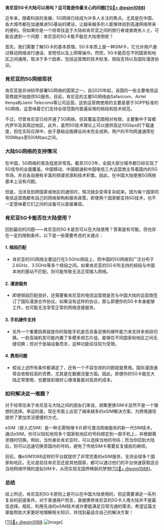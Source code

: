 **肯尼亚5G卡大陆可以用吗？这可能是你最关心的问题[[TG💪+ @esim1088](https://t.me/s/esim1088)]**

近年来，随着科技的发展，5G网络已经成为许多人关注的焦点。尤其是在中国，各大城市都在加速推进5G基站的建设，让越来越多的人能够体验到高速网络带来的便利。但如果你是一个经常往返于大陆和肯尼亚之间的旅行者或者商务人士，可能会遇到一个问题：肯尼亚的5G卡能不能在大陆使用呢？

首先，我们需要了解5G卡的基本原理。5G卡本质上是一种SIM卡，它允许用户通过移动网络进行通话、发短信以及上网等操作。然而，5G卡能否在不同国家和地区之间通用，取决于多个因素，包括运营商的技术标准、频段支持以及国际漫游协议。

### 肯尼亚的5G网络现状

肯尼亚是非洲较早部署5G网络的国家之一。自2020年起，该国的一些主要电信运营商就开始提供5G服务。目前，肯尼亚的主要5G网络由Safaricom、Airtel Kenya和Jamii Telecoms等公司运营。这些运营商使用的主要是基于3GPP标准的5G网络，这意味着它们支持全球范围内普遍采用的频段和技术规范。

不过，尽管肯尼亚已经开通了5G网络，但其覆盖范围相对有限，主要集中于首都内罗毕及其周边地区。此外，虽然5G技术理论上可以提供高达10Gbps的下载速度，但在实际应用中，由于基础设施建设尚未完全成熟，用户的平均网速通常在100Mbps至500Mbps之间。

### 大陆5G网络的支持情况

在中国，5G网络的普及程度非常高。截至2023年，全国大部分城市都已经实现了5G信号的全面覆盖。中国移动、中国联通和中国电信三大运营商主导着国内的5G市场，并且各自拥有丰富的频谱资源和技术积累。因此，在中国大陆使用5G网络基本上没有问题。

但是，当涉及到跨国家或地区的通信时，情况就会变得复杂起来。因为每个国家的电信运营商都有自己的网络架构和服务政策，即使两个国家都支持5G技术，也不一定意味着它们之间的设备可以直接兼容。

### 肯尼亚5G卡能否在大陆使用？

回到最初的问题——肯尼亚的5G卡是否可以在大陆使用？答案是有可能，但也存在一定的限制条件。以下是一些需要考虑的关键点：

#### 1. **频段匹配**
   - 肯尼亚的5G网络主要运行在3.5GHz频段上，而中国的5G网络则广泛分布于2.6GHz、3.5GHz等多个频段之间。如果肯尼亚的5G卡所支持的频段与中国本地的基站不匹配，则可能导致无法正常接入网络。
   
#### 2. **漫游服务**
   - 即使频段匹配良好，还需要看肯尼亚的电信运营商是否与中国大陆的运营商签订了国际漫游合作协议。如果没有这样的协议，那么即便你的5G卡本身能够工作，也可能无法享受正常的网络连接服务。

#### 3. **手机硬件支持**
   - 另外一个重要因素就是你的智能手机是否具备足够的硬件能力来支持多频段切换。一些高端机型可能内置了多模多频芯片组，能够在不同国家和地区之间无缝切换；但对于低端设备而言，这种功能往往较为受限。

#### 4. **费用问题**
   - 假设上述所有条件都满足了，还有一个不容忽视的问题就是费用。国际漫游通常会收取较高的资费，尤其是在数据流量方面。因此，即便你的5G卡能在大陆正常使用，也要提前做好心理准备面对高昂的成本。

### 如何解决这一难题？

对于经常往来于肯尼亚与大陆之间的朋友们来说，频繁更换SIM卡显然不是一个理想的选择。幸运的是，现在市面上出现了越来越多的eSIM解决方案，为跨境通信提供了更加灵活便捷的方式。

eSIM（嵌入式SIM）是一种无需物理卡片即可激活网络服务的新一代SIM技术。通过eSIM，你可以轻松地将多个国家和地区的号码绑定到一部手机上，并根据需求随时切换。例如，当你身处肯尼亚时，可以选择当地的号码；而当你回到大陆后，则可以迅速切换至国内的号码，避免了传统SIM卡需要反复插拔的麻烦。

目前，像eSIM1088这样的平台就提供了非常完善的eSIM服务，支持全球多个国家和地区。无论是前往肯尼亚还是其他国家，都可以通过他们的平台快速获取适合当地网络环境的虚拟SIM卡，从而实现无国界畅联的梦想[[TG💪+ @esim1088](https://t.me/s/esim1088)]。

### 总结

综上所述，肯尼亚的5G卡原则上是可以在中国大陆使用的，但这需要满足一系列复杂的前提条件。对于普通用户而言，直接携带肯尼亚的5G卡入境大陆并不是最佳选择。相反，利用先进的eSIM技术或许更能满足日常沟通的需求。希望这篇文章能帮助大家更好地理解相关知识，并找到最适合自己的解决方案！

[[TG💪+ @esim1088](https://t.me/s/esim1088) ![Image](https://i.postimg.cc/4NQfJmqS/Snipaste-2025-05-13-00-14-12.png)]